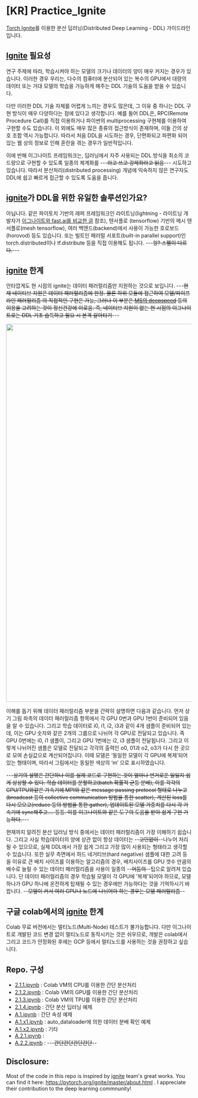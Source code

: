 # [KR] Practice_Ignite

[Torch Ignite](https://pytorch.org/ignite/)를 이용한 분산 딥러닝(Distributed Deep Learning - DDL) 가이드라인 입니다.

## [Ignite](https://pytorch.org/ignite/) 필요성

 연구 주제에 따라, 학습시켜야 하는 모델의 크기나 데이터의 양이 매우 커지는 경우가 있습니다. 이러한 경우 우리는, 다수의 컴퓨터에 분산되어 있는 복수의 GPU에서 대량의 데이터 또는 거대 모델의 학습을 가능하게 해주는 DDL 기술의 도움을 받을 수 있습니다. 

 다만 이러한 DDL 기술 자체를 어렵게 느끼는 경우도 많은데, 그 이유 중 하나는 DDL 구현 방식이 매우 다양하다는 점에 있다고 생각합니다. 예를 들어 DDL은, RPC(Remote Procedure Call)를 직접 이용하거나 파이썬의 multiprocessing 구현체를 이용하여 구현할 수도 있습니다. 이 외에도 매우 많은 종류의 접근방식이 존재하며, 이들 간의 상호 조합 역시 가능합니다. 따라서 처음 DDL을 시도하는 경우, 단편화되고 파편화 되어 있는 웹 상의 정보로 인해 혼란을 겪는 경우가 일반적입니다. 

 이에 반해 이그나이트 프레임워크는, 딥러닝에서 자주 사용되는 DDL 방식을 최소의 코드량으로 구현할 수 있도록 일종의 체계화를 ---~~라고 쓰고 강제화라고 읽음~~--- 시도하고 있습니다. 따라서 분산처리(distributed processing) 개념에 익숙하지 않은 연구자도 DDL에 쉽고 빠르게 접근할 수 있도록 도움을 줍니다.
 

## [ignite](https://pytorch.org/ignite/)가 DDL을 위한 유일한 솔루션인가요? 

 아닙니다. 같은 파이토치 기반의 래퍼 프레임워크인 라이트닝(lightning - 라이트닝 개발자가 [이그나이트와 fast.ai를 비교한 글](https://towardsdatascience.com/pytorch-lightning-vs-pytorch-ignite-vs-fast-ai-61dc7480ad8a) 참조), 텐서플로 (tensorflow) 기반의  메시 텐서플로(mesh tensorflow), 여러 백엔드(backend)에서 사용이 가능한 호로보드 (horovod) 등도 있습니다. 또는 빌트인 패러럴 서포트(built-in parallel support)인 torch.distributed이나 tf.distribute 등을 직접 이용해도 됩니다. ---~~읭? 스펠이 다르다.~~---


## [ignite](https://pytorch.org/ignite/) 한계

 안타깝게도 현 시점의 ignite는 데이터 패러럴리즘만 지원하는 것으로 보입니다. ---~~현재 네이티브 지원은 데이터 패러럴리즘에 한정. 물론 하위 모듈에 접근하여 모델/파이프라인 패러럴리즘 의 직접적인 구현은 가능, 그러나 이 부분은 [MS의 deepspeed](https://github.com/microsoft/DeepSpeed) 등의 이용을 고려하는 것이 정신건강에 이로움. 즉, 네이티브 지원이 없는 현 시점의 이그나이트로는 DDL 기초 습득하고 필요 시 본격 갈아타기~~---
 
 
<div align="center">
<img width=1024 src="https://i.imgur.com/YrO6THF.png"/>
</div>

 이해를 돕기 위해 데이터 패러럴리즘 부분을 간략히 설명하면 다음과 같습니다. 먼저 상기 그림 좌측의 데이터 패러럴리즘 항목에서 각 GPU 0번과 GPU 1번이 준비되어 있음을 알 수 있습니다. 그리고 학습 데이터로 i0, i1, i2, i3과 같이 4개 샘플이 준비되어 있는데, 이는 GPU 숫자와 같은 2개의 그룹으로 나뉘어 각 GPU로 전달되고 있습니다. 즉 GPU 0번에는 i0, i1 샘플이, 그리고 GPU 1번에는 i2, i3 샘플이 전달됩니다. 그리고 이렇게 나뉘어진 샘플은 모델로 전달되고 각각의 출력인 o0, 01과 o2, o3가 다시 한 곳으로 모여 손실값으로 계산되어집니다.  이때 모델은 ‘동일한 모델이 각 GPU에 복제’되어 있는 형태이며, 따라서 그림에서는 동일한 색상의 ‘m’ 으로 표시하였습니다. 
 
 ---~~상기의 설명은 간단하나 이를 실제 코드로 구현하는 것이 얼마나 번거로운 일일지 쉽게 상상할 수 있다. 학습 데이터를 분할하고(batch 확률적 균등 분배), 이를 각각의 GPU/TPU와같은 가속기에 MPI와 같은 message passing protocol 형태로 나누고 (broadcast 등의 collective communication 방법을 통한 scatter), 계산된 loss를 다시 모으고(reduce 등의 방법을 통한 gather), 업데이트된 모델 가중치를 다시 각 가속기에 sync해주고.... 등등. 이를 이그나이트와 같은 도구의 도움을 받아 쉽게 구현 가능하다.~~--- 

 현재까지 알려진 분산 딥러닝 방식 중에서는 데이터 패러럴리즘이 가장 이해하기 쉽습니다. 그리고 사실 학습데이터의 양에 상관 없이 항상 데이터는 --~~고민없이~~--나누어 처리될 수 있으므로, 실제 DDL에서 가장 쉽게 그리고 가장 많이 사용되는 형태라고 생각할 수 있습니다. 또한 실무 측면에서 하드 네거티브(hard negative) 샘플에 대한 고려 등을 이유로 큰 배치 사이즈를 이용하는 알고리즘의 경우, 배치사이즈를 GPU 갯수 만큼의 배수로 늘릴 수 있는 데이터 패러럴리즘을 사용이 일종의 --~~어둠의~~--팁으로 알려져 있습니다. 단 데이터 패러럴리즘의 경우 학습될 모델이 각 GPU에 '복제'되어야 하므로, 모델 하나가 GPU 하나에 온전하게 탑재될 수 있는 경우에만 가능하다는 것을 기억하시기 바랍니다. --~~모델이 커서 여러 GPU나 노드에 나뉘어야 하는 경우는 모델 패러럴리즘~~--


## 구글 colab에서의 [ignite](https://pytorch.org/ignite/) 한계

 Colab 무료 버전에서는 멀티노드(Multi-Node) 테스트가 불가능합니다. 다만 이그나이트로 개발된 코드 변경 없이 멀티노드로 동작시키는 것은 쉬우므로, 개발은 colab에서 그리고 코드가 안정화된 후에는 GCP 등에서 멀티노드를 사용하는 것을 권장하고 싶습니다.
 

## Repo. 구성

- [2.1.1.ipynb](https://github.com/secutron/Practice_Ignite/blob/main/2_1_1.ipynb) : Colab VM의 CPU를 이용한 간단 분산처리
- [2.1.2.ipynb](https://github.com/secutron/Practice_Ignite/blob/main/2_1_2.ipynb) : Colab VM의 GPU를 이용한 간단 분산처리
- [2.1.3.ipynb](https://github.com/secutron/Practice_Ignite/blob/main/2_1_3.ipynb) : Colab VM의 TPU를 이용한 간단 분산처리
- [2.1.4.ipynb](https://github.com/secutron/Practice_Ignite/blob/main/2_1_4.ipynb) : 간단 분산 딥러닝 예제
- [A.1.ipynb](https://github.com/secutron/Practice_Ignite/blob/main/A_1.ipynb) : 간단 속성 예제
- [A.1.x1.ipynb](https://github.com/secutron/Practice_Ignite/blob/main/A_1_x1.ipynb) : auto_dataloader에 의한 데이터 분배 확인 예제
- [A.1.x2.ipynb](https://github.com/secutron/Practice_Ignite/blob/main/A_1_x2.ipynb) : 기타
- [A.2.1.ipynb](https://github.com/secutron/Practice_Ignite/blob/main/A_2_1.ipynb) : 
- [A.2.2.ipynb](https://github.com/secutron/Practice_Ignite/blob/main/A_2_2.ipynb) : 
---~~간단간단간단간단~~--


## **Disclosure**:   
Most of the code in this repo is inspired by [ignite](https://pytorch.org/ignite/) team's great works. You can find it here: https://pytorch.org/ignite/master/about.html . I appreciate their contribution to the deep learning commnunity!
